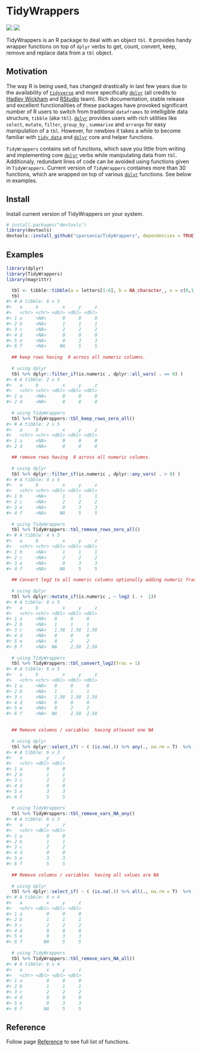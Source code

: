 
<!-- README.md is generated from README.Rmd. Please edit that file -->

<!-- load libraries -->

# TidyWrappers

<!-- badges: start -->

[![](https://img.shields.io/badge/devel%20version-0.0.1.9000-blue.svg)](https://github.com/cparsania/tidywrappers)
[![](https://img.shields.io/badge/lifecycle-experimental-orange.svg)](https://www.tidyverse.org/lifecycle/#experimental)

<!-- badges: end -->

TidyWrappers is an R package to deal with an object `tbl`. It provides
handy wrapper functions on top of `dplyr` verbs to get, count, convert,
keep, remove and replace data from a `tbl` object.

## Motivation

The way R is being used, has changed drastically in last few years due
to the availability of
[`tidyverse`](https://www.tidyverse.org/packages/) and more specifically
[`dplyr`](https://dplyr.tidyverse.org) (all credits to [Hadley
Wickham](http://hadley.nz) and [RStudio](https://rstudio.com) team).
Rich documentation, stable release and excellent functionalities of
these packages have provoked significant number of R users to switch
from traditional `dataframes` to intelligible data structure, `tibble`
(aka `tbl`). [`dplyr`](https://dplyr.tidyverse.org) provides users with
rich utilities like `select`, `mutate`, `filter`, `group_by` ,
`summarise` and `arrange` for easy manipulation of a `tbl`. However, for
newbies it takes a while to become familiar with [`tidy
data`](https://vita.had.co.nz/papers/tidy-data.pdf) and
[`dplyr`](https://dplyr.tidyverse.org) core and helper functions.

`TidyWrappers` contains set of functions, which save you little from
writing and implementing core [`dplyr`](https://dplyr.tidyverse.org)
verbs while manipulating data from `tbl`. Additionaly, redundant lines
of code can be avoided using functions given in `TidyWrappers`. Current
version of `TidyWrappers` containes more than 30 functions, which are
wrapped on top of various [`dplyr`](https://dplyr.tidyverse.org)
functions. See below in examples.

## Install

Install current version of TidyWrappers on your system.

``` r
# install.packages("devtools")
library(devtools)
devtools::install_github("cparsania/TidyWrappers", dependencies = TRUE)
```

## Examples

``` r
library(dplyr)
library(TidyWrappers)
library(magrittr)

  tbl <- tibble::tibble(a = letters[1:6], b = NA_character_, x = c(0,1,2,0,0,NA) , y = c(0,1,2,0,3,5) , z = c(0,1,2,0,3,5) )
  tbl
#> # A tibble: 6 x 5
#>   a     b         x     y     z
#>   <chr> <chr> <dbl> <dbl> <dbl>
#> 1 a     <NA>      0     0     0
#> 2 b     <NA>      1     1     1
#> 3 c     <NA>      2     2     2
#> 4 d     <NA>      0     0     0
#> 5 e     <NA>      0     3     3
#> 6 f     <NA>     NA     5     5
  
  ## keep rows having  0 across all numeric columns. 
  
  # using dplyr
  tbl %>% dplyr::filter_if(is.numeric , dplyr::all_vars( . == 0) )
#> # A tibble: 2 x 5
#>   a     b         x     y     z
#>   <chr> <chr> <dbl> <dbl> <dbl>
#> 1 a     <NA>      0     0     0
#> 2 d     <NA>      0     0     0
  
  # using TidyWrappers
  tbl %>% TidyWrappers::tbl_keep_rows_zero_all()
#> # A tibble: 2 x 5
#>   a     b         x     y     z
#>   <chr> <chr> <dbl> <dbl> <dbl>
#> 1 a     <NA>      0     0     0
#> 2 d     <NA>      0     0     0

  ## remove rows having  0 across all numeric columns. 
  
  # using dplyr 
  tbl %>% dplyr::filter_if(is.numeric , dplyr::any_vars( . > 0) )
#> # A tibble: 4 x 5
#>   a     b         x     y     z
#>   <chr> <chr> <dbl> <dbl> <dbl>
#> 1 b     <NA>      1     1     1
#> 2 c     <NA>      2     2     2
#> 3 e     <NA>      0     3     3
#> 4 f     <NA>     NA     5     5
  
  # using TidyWrappers 
  tbl %>% TidyWrappers::tbl_remove_rows_zero_all()
#> # A tibble: 4 x 5
#>   a     b         x     y     z
#>   <chr> <chr> <dbl> <dbl> <dbl>
#> 1 b     <NA>      1     1     1
#> 2 c     <NA>      2     2     2
#> 3 e     <NA>      0     3     3
#> 4 f     <NA>     NA     5     5
  
  ## Convert log2 to all numeric columns optionally adding numeric fraction to original values. 
  
  # using dplyr 
  tbl %>% dplyr::mutate_if(is.numeric , ~ log2 (. +  1))
#> # A tibble: 6 x 5
#>   a     b         x     y     z
#>   <chr> <chr> <dbl> <dbl> <dbl>
#> 1 a     <NA>   0     0     0   
#> 2 b     <NA>   1     1     1   
#> 3 c     <NA>   1.58  1.58  1.58
#> 4 d     <NA>   0     0     0   
#> 5 e     <NA>   0     2     2   
#> 6 f     <NA>  NA     2.58  2.58
 
  # using TidyWrappers
  tbl %>% TidyWrappers::tbl_convert_log2(frac = 1)
#> # A tibble: 6 x 5
#>   a     b         x     y     z
#>   <chr> <chr> <dbl> <dbl> <dbl>
#> 1 a     <NA>   0     0     0   
#> 2 b     <NA>   1     1     1   
#> 3 c     <NA>   1.58  1.58  1.58
#> 4 d     <NA>   0     0     0   
#> 5 e     <NA>   0     2     2   
#> 6 f     <NA>  NA     2.58  2.58

  
  ## Remove columns / variables  having atleaset one NA
  
  # using dplyr
  tbl %>% dplyr::select_if( ~ ( (is.na(.)) %>% any(., na.rm = T)  %>% `!`) ) 
#> # A tibble: 6 x 3
#>   a         y     z
#>   <chr> <dbl> <dbl>
#> 1 a         0     0
#> 2 b         1     1
#> 3 c         2     2
#> 4 d         0     0
#> 5 e         3     3
#> 6 f         5     5
  
  # using TidyWrappers
  tbl %>% TidyWrappers::tbl_remove_vars_NA_any()
#> # A tibble: 6 x 3
#>   a         y     z
#>   <chr> <dbl> <dbl>
#> 1 a         0     0
#> 2 b         1     1
#> 3 c         2     2
#> 4 d         0     0
#> 5 e         3     3
#> 6 f         5     5
  
  ## Remove columns / variables  having all values are NA
  
  # using dplyr
  tbl %>% dplyr::select_if( ~ ( (is.na(.)) %>% all(., na.rm = T)  %>% `!`) ) 
#> # A tibble: 6 x 4
#>   a         x     y     z
#>   <chr> <dbl> <dbl> <dbl>
#> 1 a         0     0     0
#> 2 b         1     1     1
#> 3 c         2     2     2
#> 4 d         0     0     0
#> 5 e         0     3     3
#> 6 f        NA     5     5
  
  # using TidyWrappers
  tbl %>% TidyWrappers::tbl_remove_vars_NA_all()
#> # A tibble: 6 x 4
#>   a         x     y     z
#>   <chr> <dbl> <dbl> <dbl>
#> 1 a         0     0     0
#> 2 b         1     1     1
#> 3 c         2     2     2
#> 4 d         0     0     0
#> 5 e         0     3     3
#> 6 f        NA     5     5
```

## Reference

Follow page
[Reference](https://cparsania.github.io/TidyWrappers/reference/) to see
full list of functions.
